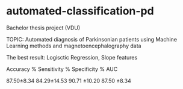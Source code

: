 # automated-classification-pd
Bachelor thesis project (VDU)

TOPIC: Automated diagnosis of Parkinsonian patients using Machine Learning methods and magnetoencephalography data

The best result: Logisctic Regression, Slope features

Accuracy %  Sensitivity % Specificity % AUC

87.50±8.34  84.29±14.53   90.71 ±10.20   87.50 ±8.34
